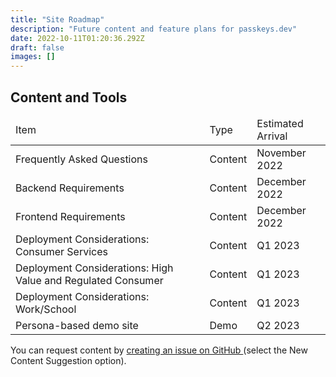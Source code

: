 ```yaml
---
title: "Site Roadmap"
description: "Future content and feature plans for passkeys.dev"
date: 2022-10-11T01:20:36.292Z
draft: false
images: []
---
```


## Content and Tools

<div class="table-responsive mb-5">
    <table class="table table-striped">
        <thead>
            <tr class="fw-bold">
                <td>Item</td>
                <td>Type</td>
                <td class="text-center">Estimated Arrival</td>
            </tr>
        </thead>
        <tr>
            <td>Frequently Asked Questions</td>
            <td>Content</td>
            <td class="text-center">November 2022 <a href="https://github.com/passkeydeveloper/passkeys.dev/issues/48" target="_blank"><i class="bi bi-github"></i></a></td>
        </tr>
        <tr>
            <td>Backend Requirements</td>
            <td>Content</td>
            <td class="text-center">December 2022</td>
        </tr>
        <tr>
            <td>Frontend Requirements</td>
            <td>Content</td>
            <td class="text-center">December 2022</td>
        </tr>
        <tr>
            <td>Deployment Considerations: Consumer Services</td>
            <td>Content</td>
            <td class="text-center">Q1 2023</td>
        </tr>
        <tr>
            <td>Deployment Considerations: High Value and Regulated Consumer</td>
            <td>Content</td>
            <td class="text-center">Q1 2023</td>
        </tr>
        <tr>
            <td>Deployment Considerations: Work/School</td>
            <td>Content</td>
            <td class="text-center">Q1 2023</td>
        </tr>
        <tr>
            <td>Persona-based demo site</td>
            <td>Demo</td>
            <td class="text-center">Q2 2023</td>
        </tr>
    </table>
</div>

You can request content by [creating an issue on GitHub <i class="bi bi-github"></i>](https://github.com/passkeydeveloper/passkeys.dev/issues/new/choose) (select the New Content Suggestion option).
